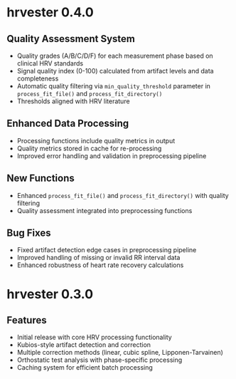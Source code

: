 # hrvester 0.4.0

## Quality Assessment System

* Quality grades (A/B/C/D/F) for each measurement phase based on clinical HRV standards
* Signal quality index (0-100) calculated from artifact levels and data completeness
* Automatic quality filtering via `min_quality_threshold` parameter in `process_fit_file()` and `process_fit_directory()`
* Thresholds aligned with HRV literature

## Enhanced Data Processing

* Processing functions include quality metrics in output
* Quality metrics stored in cache for re-processing
* Improved error handling and validation in preprocessing pipeline

## New Functions

* Enhanced `process_fit_file()` and `process_fit_directory()` with quality filtering
* Quality assessment integrated into preprocessing functions

## Bug Fixes

* Fixed artifact detection edge cases in preprocessing pipeline
* Improved handling of missing or invalid RR interval data
* Enhanced robustness of heart rate recovery calculations

# hrvester 0.3.0

## Features

* Initial release with core HRV processing functionality
* Kubios-style artifact detection and correction
* Multiple correction methods (linear, cubic spline, Lipponen-Tarvainen)
* Orthostatic test analysis with phase-specific processing
* Caching system for efficient batch processing